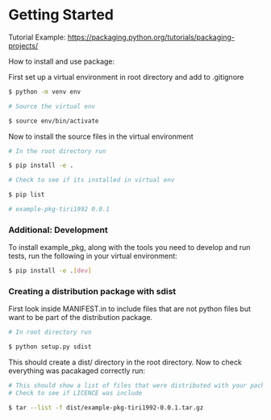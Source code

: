 # Getting Started

Tutorial Example: https://packaging.python.org/tutorials/packaging-projects/

How to install and use package:

First set up a virtual environment in root directory and add to .gitignore

```sh
$ python -m venv env

# Source the virtual env

$ source env/bin/activate
```

Now to install the source files in the virtual environment

```sh
# In the root directory run

$ pip install -e .

# Check to see if its installed in virtual env

$ pip list

# example-pkg-tiri1992 0.0.1
```

### Additional: Development

To install example_pkg, along with the tools you need to develop and run tests, run the following in your virtual environment:

```sh
$ pip install -e .[dev]
```


### Creating a distribution package with sdist

First look inside MANIFEST.in to include files that are not python files but want to be part of the distribution package.

```sh
# In root directory run

$ python setup.py sdist
```

This should create a dist/ directory in the root directory. Now to check everything was pacakaged correctly run:

```sh
# This should show a list of files that were distributed with your package
# Check to see if LICENCE was include 

$ tar --list -f dist/example-pkg-tiri1992-0.0.1.tar.gz
```